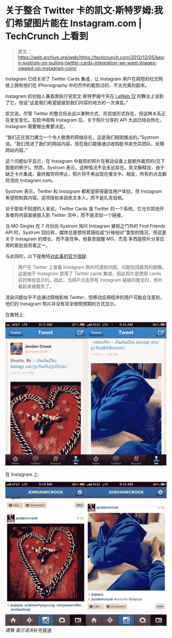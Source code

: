 # 关于整合 Twitter 卡的凯文·斯特罗姆:我们希望图片能在 Instagram.com | TechCrunch 上看到

> 原文：<https://web.archive.org/web/https://techcrunch.com/2012/12/05/kevin-systrom-on-pulling-twitter-cards-integration-we-want-images-viewed-on-instagram-com/>

Instagram 已经关闭了 Twitter Cards 集成，让 Instagram 用户在简短的社交网络上拥有他们在 iPhonography 中的杰作的裁剪过的、不太完美的副本。

Instagram 的创始人兼首席执行官凯文·斯特罗姆今天在 [LeWeb 12](https://web.archive.org/web/20230404180455/http://www.leweb.co/) 的舞台上谈到了它，他说“这是我们希望链接到我们内容的地方的一次演变。”

凯文说，尽管 Twitter 的整合将永远以某种方式、形态或形式存在，但这种关系正在发生变化。在脸书收购 Instagram 后，关于照片分享的 API 大战已经白热化，Instagram 需要做出重要决定。

“我们正在努力建立一个令人敬畏的网络存在，这是我们刚刚推出的，”Systrom 说。“我们改进了我们的网站内容，现在我们能够通过收购脸书来充实团队，处理网站内容。”

这个问题似乎显示，在 Instagram 中裁剪的照片在移动设备上是额外裁剪的(见下面我的例子)。然而，Systrom 表示，这种情况不会永远存在。凯文解释说，由于缺乏卡片集成，最终裁剪将停止，照片将不再出现在推文中。相反，所有的点击都将流向 Instagram.com。

Systrom 表示，Twitter 和 Instagram 都希望获得最佳用户体验，但 Instagram 希望控制其内容。这项授权来自凯文本人，而不是扎克伯格。

对于那些不知道的人来说，Twitter Cards 是 Twitter 的一个系统，它允许其他开发者将内容直接嵌入到 Twitter 流中，而不是添加一个链接。

当 MG Siegler 在 7 月份向 Systrom 询问 Instagram 被拒之门外的 Find Friends API 时，Systrom 回应称，媒体总是想将其描绘成“针锋相对”类型的情况，但这是关于 Instagram 的增长，而不是竞争。他甚至提醒 MG，杰克·多西是照片分享应用的首批投资者之一。

与此同时，以下是推特[对此事的官方措辞](https://web.archive.org/web/20230404180455/http://status.twitter.com/post/37258637900/instagram-photo-rendering-issue):

> 用户在 Twitter 上查看 Instagram 照片时遇到问题。问题包括裁剪的图像。这是由于 Instagram 禁用了 Twitter cards 集成，因此照片是使用 cards 前的体验显示的。因此，当用户点击带有 Instagram 链接的推文时，照片看起来被裁剪了。

渲染问题似乎不会通过网络影响 Twitter，但移动应用程序的用户可能会注意到，他们的 Instagram 照片并没有完全按照预期的方式显示。

在推特上:

![twitter](img/863bf2f3e1e144e122c782da67214c71.png)

在 Instagram 上:

![instagram](img/b1abb5a157d1c886b35978c67c9609a6.png)
*德鲁·奥兰诺夫*补充报道